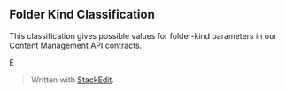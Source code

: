 Folder Kind Classification
--------------------------
This classification gives possible values for folder-kind parameters in our Content Management API contracts.

E


> Written with [StackEdit](https://stackedit.io/).